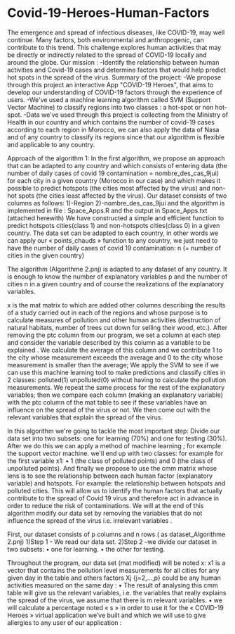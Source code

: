 # Covid-19-Heroes-Human-Factors
The emergence and spread of infectious diseases, like COVID-19, may well continue. Many factors, both environmental and anthropogenic, can contribute to this trend. This challenge explores human activities that may be directly or indirectly related to the spread of COVID-19 locally and around the globe. 
Our mission : -Identify the relationship between human activities and Covid-19 cases and determine factors that would help predict hot spots in the spread of the virus. 
Summary of the project:
-We propose through this project an interactive App "COVID-19 Heroes", that aims to develop our understanding of COVID-19 factors through the experience of users. -We've used a machine learning algorithm called SVM (Support Vector Machine) to classify regions into two classes : a hot-spot or non hot-spot. -Data we've used through this project is collecting from the Ministry of Health in our country and which contains the number of covid-19 cases according to each region in Morocco, we can also apply the data of Nasa and of any country to classify its regions since that our algorithm is flexible and applicable to any country.


Approach of the algorithm 1:
In the first algorithm, we propose an approach that can be adapted to any country and which consists of entering data (the number of daily cases of  covid 19 contamination = nombre_des_cas_9jui) for each city in a given country (Morocco in our case) and which makes it possible to predict hotspots (the cities most affected by the virus) and non-hot spots (the cities least affected by the virus).
Our dataset consists of two columns as follows:
1)-Region
2)-nombre_des_cas_9jui
and the algorithm is implemented in file : Space_Apps.R and the output in Space_Apps.txt (attached herewith)
We have constructed a simple and efficient function to predict hotspots cities(class 1) and non-hotspots cities(class 0) in a given country. The data set can be adapted to each country, in other words we can apply our  « points_chauds » function to any country, we just need to have the number of daily cases of covid 19 contamination:
n (= number of cities in the given country)
 
The algorithm (Algorithme 2.pnj) is adapted to any dataset of any country.
It is enough to know the number of explanatory variables p and the number of cities n in a given country and of course the realizations of the explanatory variables.

x is the mat matrix to which are added other columns describing the results of a study carried out in each of the regions and whose purpose is to calculate measures of pollution and other human activities (destruction of natural habitats, number of trees cut down for selling their wood, etc.).
After removing the ptc column from our program, we set a column at each step and consider the variable described by this column as a variable to be explained . We calculate the average of this column and we contribute 1 to the city whose measurement exceeds the average and 0 to the city whose measurement is smaller than the average; We apply the SVM to see if we can use this machine learning tool to make predictions and classify cities in 2 classes: polluted(1) unpolluted(0) without having to calculate the pollution measurements.
We repeat the same process for the rest of the explanatory variables; then we compare each column (making an explanatory variable) with the ptc column of the mat table to see if these variables have an influence on the spread of the virus or not. 
We then come out with the relevant variables that explain the spread of the virus.











In this algorithm we're going to tackle the most important step:
Divide our data set into two subsets: one for learning (70%) and one for testing (30%).
After we do this we can apply a method of machine learning ; for example the support vector machine. we'll end up with two classes: 
for example for the first variable x1: 
•	1 (the class of polluted points) and 0 (the class of unpolluted points).
And finally we propose to use the cmm matrix whose lens is to see the relationship between each human factor (explanatory variable) and hotspots. 
For example: the relationship between hotspots  and polluted cities. This will allow us to identify the human factors that actually contribute to the spread of Covid 19 virus and therefore act in advance in order to reduce the risk of contaminations. 
We will at the end of this algorithm modify our data set by removing the variables that do not influence the spread of the virus i.e. irrelevant variables .

First, our dataset consists of p columns and n rows ( as dataset_Algorithme 2.pnj)
1)Step 1 - We read our data set. 
2)Step 2 –we divide  our dataset in two subsets:
•	one for learning.
•	the other for testing. 

Throughout the program, our data set (mat modified) will be noted x:
x1 is a vector that contains the pollution level measurements for all cities for any given day in the table and others factors Xj {j=2,…,p} could be any human activities measured on the same day  :
•	The result of analysing this cmm table will give us the relevant variables, i.e. the variables that really explains the spread of the virus, we assume that there is m relevant variables.
•	we will calculate a percentage noted « s » in order to use it for the « COVID-19 Heroes » virtual application we’ve built and which we will use to give allergies to any user of our application :



